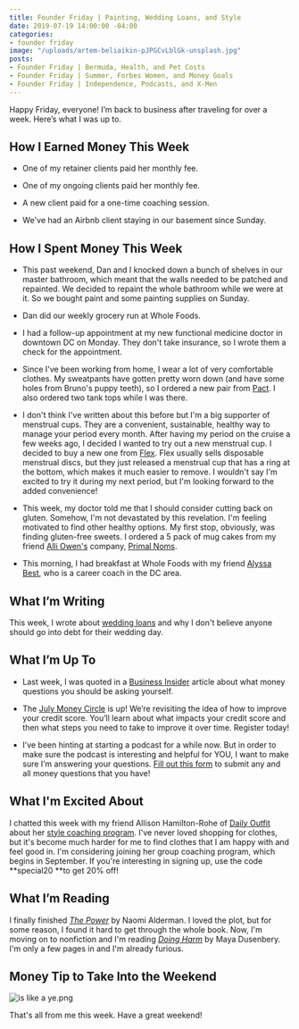 ```yaml
---
title: Founder Friday | Painting, Wedding Loans, and Style
date: 2019-07-19 14:00:00 -04:00
categories:
- founder friday
image: "/uploads/artem-beliaikin-pJPGCvLblGk-unsplash.jpg"
posts:
- Founder Friday | Bermuda, Health, and Pet Costs
- Founder Friday | Summer, Forbes Women, and Money Goals
- Founder Friday | Independence, Podcasts, and X-Men
---
```


Happy Friday, everyone! I’m back to business after traveling for over a week. Here’s what I was up to.

## **How I Earned Money This Week**

* One of my retainer clients paid her monthly fee.

* One of my ongoing clients paid her monthly fee.

* A new client paid for a one-time coaching session.

* We've had an Airbnb client staying in our basement since Sunday.

## **How I Spent Money This Week**

* This past weekend, Dan and I knocked down a bunch of shelves in our master bathroom, which meant that the walls needed to be patched and repainted. We decided to repaint the whole bathroom while we were at it. So we bought paint and some painting supplies on Sunday.

* Dan did our weekly grocery run at Whole Foods.

* I had a follow-up appointment at my new functional medicine doctor in downtown DC on Monday. They don't take insurance, so I wrote them a check for the appointment.

* Since I've been working from home, I wear a lot of very comfortable clothes. My sweatpants have gotten pretty worn down (and have some holes from Bruno's puppy teeth), so I ordered a new pair from [Pact](http://fbuy.me/nlgoJ). I also ordered two tank tops while I was there.

* I don't think I've written about this before but I'm a big supporter of menstrual cups. They are a convenient, sustainable, healthy way to manage your period every month. After having my period on the cruise a few weeks ago, I decided I wanted to try out a new menstrual cup. I decided to buy a new one from [Flex](https://flexcup.com/). Flex usually sells disposable menstrual discs, but they just released a menstrual cup that has a ring at the bottom, which makes it much easier to remove. I wouldn't say I'm excited to try it during my next period, but I'm looking forward to the added convenience!

* This week, my doctor told me that I should consider cutting back on gluten. Somehow, I'm not devastated by this revelation. I'm feeling motivated to find other healthy options. My first stop, obviously, was finding gluten-free sweets. I ordered a 5 pack of mug cakes from my friend [Alli Owen's](http://alliowen.com/) company, [Primal Noms](https://primalnoms.com/). 

* This morning, I had breakfast at Whole Foods with my friend [Alyssa Best](http://alyssabest.com/), who is a career coach in the DC area. 

## **What I’m Writing**

This week, I wrote about [wedding loans](https://www.maggiegermano.com/blog/dont-take-out-a-wedding-loan/) and why I don't believe anyone should go into debt for their wedding day.

## **What I’m Up To**

* Last week, I was quoted in a [Business Insider](https://www.businessinsider.com/money-questions-ask-every-week-month-year-2019-7) article about what money questions you should be asking yourself.

* The [July Money Circle](https://www.eventbrite.com/e/money-circle-improving-your-credit-score-tickets-63873388023) is up! We’re revisiting the idea of how to improve your credit score. You’ll learn about what impacts your credit score and then what steps you need to take to improve it over time. Register today!

* I’ve been hinting at starting a podcast for a while now. But in order to make sure the podcast is interesting and helpful for YOU, I want to make sure I’m answering your questions. [Fill out this form](https://docs.google.com/forms/d/e/1FAIpQLSf75z5itnYO-XOLStoqY5FXwuf8YI37ye5OD21Wv7tBGAqIVQ/viewform?usp=sf_link) to submit any and all money questions that you have!

## What I'm Excited About

I chatted this week with my friend Allison Hamilton-Rohe of [Daily Outfit](https://dailyoutfit.com/) about her [style coaching program](https://dailyoutfit.thinkific.com/courses/signature-style-journey-master-class-fall-2019). I've never loved shopping for clothes, but it's become much harder for me to find clothes that I am happy with and feel good in. I'm considering joining her group coaching program, which begins in September. If you're interesting in signing up, use the code **special20 **to get 20% off!

## **What I’m Reading**

I finally finished *[The Power](https://www.goodreads.com/book/show/29751398-the-power?ac=1&from_search=true)* by Naomi Alderman. I loved the plot, but for some reason, I found it hard to get through the whole book. Now, I'm moving on to nonfiction and I'm reading *[Doing Harm](https://www.goodreads.com/book/show/30653955-doing-harm)* by Maya Dusenbery. I'm only a few pages in and I'm already furious. 

## **Money Tip to Take Into the Weekend**

![is like a ye.png](/uploads/is%20like%20a%20ye.png)

That's all from me this week. Have a great weekend!